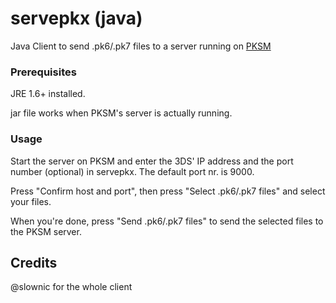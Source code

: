 # servepkx (java)

Java Client to send .pk6/.pk7 files to a server running on [PKSM](https://github.com/FlagBrew/PKSM)

### Prerequisites

JRE 1.6+ installed.

jar file works when PKSM's server is actually running.

### Usage

Start the server on PKSM and enter the 3DS' IP address and the port number (optional) in servepkx. The default port nr. is 9000.

Press "Confirm host and port", then press "Select .pk6/.pk7 files" and select your files.

When you're done, press "Send .pk6/.pk7 files" to send the selected files to the PKSM server.

## Credits

@slownic for the whole client
